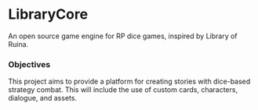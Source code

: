 # LibraryCore

An open source game engine for RP dice games, inspired by Library of Ruina. 

### Objectives

This project aims to provide a platform for creating stories with dice-based strategy
combat. This will include the use of custom cards, characters, dialogue, and assets.
